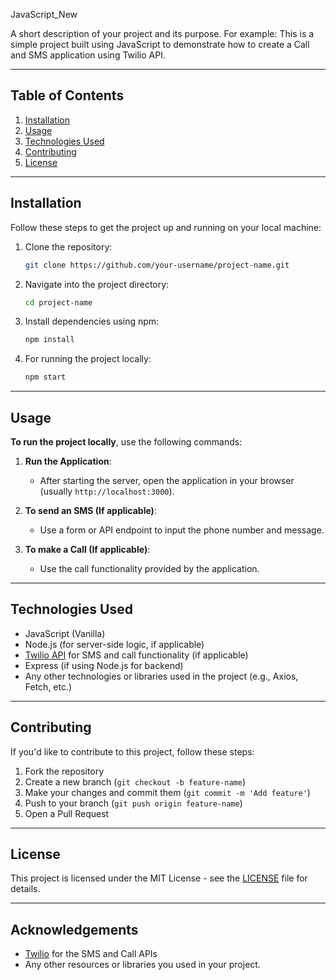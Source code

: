 JavaScript_New

A short description of your project and its purpose. For example:
This is a simple project built using JavaScript to demonstrate how to create a Call and SMS application using Twilio API.

---

## Table of Contents
1. [Installation](#installation)
2. [Usage](#usage)
3. [Technologies Used](#technologies-used)
4. [Contributing](#contributing)
5. [License](#license)

---

## Installation

Follow these steps to get the project up and running on your local machine:

1. Clone the repository:
    ```bash
    git clone https://github.com/your-username/project-name.git
    ```
   
2. Navigate into the project directory:
    ```bash
    cd project-name
    ```

3. Install dependencies using npm:
    ```bash
    npm install
    ```

4. For running the project locally:
    ```bash
    npm start
    ```

---

## Usage

**To run the project locally**, use the following commands:

1. **Run the Application**:
    - After starting the server, open the application in your browser (usually `http://localhost:3000`).
    
2. **To send an SMS (If applicable)**:
    - Use a form or API endpoint to input the phone number and message.

3. **To make a Call (If applicable)**:
    - Use the call functionality provided by the application.

---

## Technologies Used

- JavaScript (Vanilla)
- Node.js (for server-side logic, if applicable)
- [Twilio API](https://www.twilio.com/) for SMS and call functionality (if applicable)
- Express (if using Node.js for backend)
- Any other technologies or libraries used in the project (e.g., Axios, Fetch, etc.)

---

## Contributing

If you'd like to contribute to this project, follow these steps:

1. Fork the repository
2. Create a new branch (`git checkout -b feature-name`)
3. Make your changes and commit them (`git commit -m 'Add feature'`)
4. Push to your branch (`git push origin feature-name`)
5. Open a Pull Request

---

## License

This project is licensed under the MIT License - see the [LICENSE](LICENSE) file for details.

---

## Acknowledgements

- [Twilio](https://www.twilio.com/) for the SMS and Call APIs
- Any other resources or libraries you used in your project.
